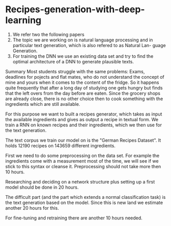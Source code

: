 # Recipes-generation-with-deep-learning
1. We refer two the following papers
2. The topic we are working on is natural language processing and in particular text generation, which is also refered to as Natural Lan-
guage Generation.
3. For training the DNN we use an existing data set and try to find the optimal architecture of a DNN to generate plausible texts.

Summary
Most students struggle with the same problems: Exams, deadlines for pojects and flat mates, who do not understand the concept of mine and yours when it comes to the content of the fridge. So it happens quite frequently that after a long day of studying one gets hungry but finds that the left overs from the day before are eaten. Since the grocery shops are already close, there is no other choice then to cook something with the ingredients which are still available. 

For this purpose we want to built a recipes generator, which takes as input the available ingredients and gives as output a recipe in textual form. We train a RNN on known recipes and their ingredients, which we then use for the text generation.

The text corpus we train our model on is the "German Recipes Dataset". It holds 12190 recipes on 143659 different ingredients.

First we need to do some preprocessing on the data set. For example the ingredients come with a measurement most of the time, we will see if we stick to this syntax or cleanse it. Preprocessing should not take more then 10 hours.

Researching and deciding on a network structure plus setting up a first model should be done in 20 hours. 
 
The difficult part (and the part which extends a normal classification task) is the text generation based on the model. Since this is new land we estimate another 20 hours for this. 

For fine-tuning and retraining there are another 10 hours needed. 






